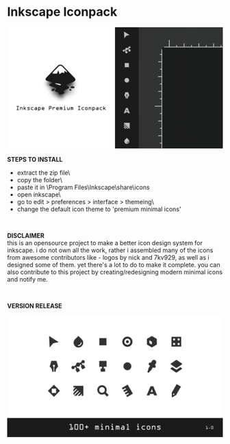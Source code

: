 # Inkscape Iconpack

<img src="overview/icon_overview1.png">

**STEPS TO INSTALL**
- extract the zip file\
- copy the folder\
- paste it in \Program Files\Inkscape\share\icons
- open inkscape\
- go to edit > preferences > interface > themeing\
- change the default icon theme to 'premium minimal icons'

<br />

**DISCLAIMER**
<br />
this is an opensource project to make a better icon design system for inkscape. i do not own all the work, rather i assembled many of the icons from awesome contributors like - logos by nick and 7kv929, as well as i designed some of them. yet there's a lot to do to make it complete.
you can also contribute to this project by creating/redesigning modern minimal icons and notify me.

<br />

**VERSION RELEASE**

<img src="overview/icon_overview2.png">
